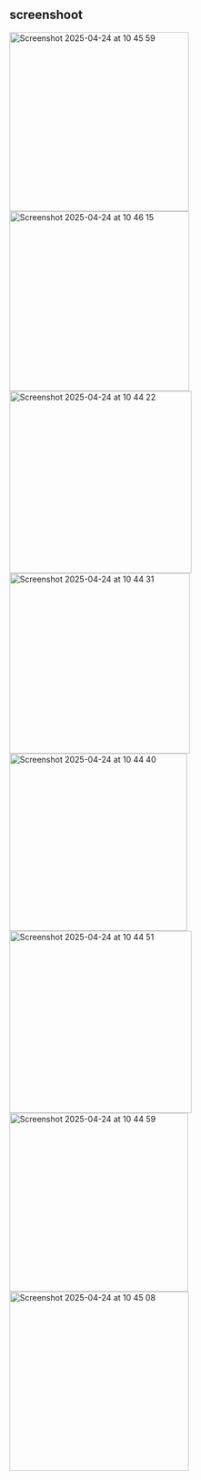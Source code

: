 ## screenshoot

<img width="315" alt="Screenshot 2025-04-24 at 10 45 59" src="https://github.com/user-attachments/assets/b4c95a37-6e84-414e-ba5d-a5b814890714" />
<img width="316" alt="Screenshot 2025-04-24 at 10 46 15" src="https://github.com/user-attachments/assets/03c94dff-bf18-479e-9c66-73b39ab404ee" />
<img width="320" alt="Screenshot 2025-04-24 at 10 44 22" src="https://github.com/user-attachments/assets/c7cb6c0a-47c2-4db3-a5bf-dece6abb8a18" />
<img width="317" alt="Screenshot 2025-04-24 at 10 44 31" src="https://github.com/user-attachments/assets/30592411-1d20-4d19-8bad-7f6518f32cfa" />
<img width="312" alt="Screenshot 2025-04-24 at 10 44 40" src="https://github.com/user-attachments/assets/b71f1531-6139-499c-b6dc-a8e060001ca7" />
<img width="320" alt="Screenshot 2025-04-24 at 10 44 51" src="https://github.com/user-attachments/assets/231e9305-c0a7-4f65-b89b-2a314febd828" />
<img width="314" alt="Screenshot 2025-04-24 at 10 44 59" src="https://github.com/user-attachments/assets/2aeccee4-e2f0-4800-b1f3-2ea4745ffb38" />
<img width="315" alt="Screenshot 2025-04-24 at 10 45 08" src="https://github.com/user-attachments/assets/37f6c049-1ce6-408f-a6dc-d08a73537705" />
